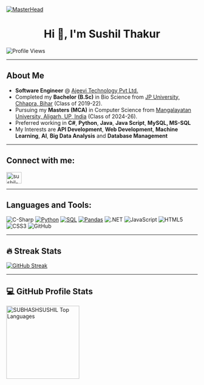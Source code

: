 [![MasterHead](https://visme.co/blog/wp-content/uploads/2019/10/animated-presentation-software-header.gif)]()

<h1 align="center">Hi 👋, I'm Sushil Thakur</h1>

<!--<a href="https://git.io/typing-svg"><img src="https://readme-typing-svg.demolab.com?font=Sixtyfour&size=31&pause=1000&color=8149FF&background=6E40FF00&center=true&vCenter=true&width=2450&height=125&lines=Data+Intelligence+Associate+and+Azure+Data+Engineer;Specializing+in+AML%2C+Cybersecurity%2C+and+Risk+management;Expertise+in+Python%2C+SQL%2C+R%2C+and+advanced+analytics+tools+like+Tableau+and+SAS" alt="Typing SVG" /></a>-->

![Profile Views](https://komarev.com/ghpvc/?username=SUBHASHSUSHIL&color=blue)

---

## About Me  
- **Software Engineer** @ [Ajeevi Technology Pvt Ltd.](https://ajeevi.com)
- Completed my  **Bachelor (B.Sc)** in Bio Science from [JP University, Chhapra, Bihar](https://jpv.ac.in) (Class of 2019-22).
- Pursuing  my **Masters (MCA)** in Computer Science from [Mangalayatan University, Aligarh, UP, India](https://www.mangalayatan.in/) (Class of 2024-26).  
- Preferred working in **C#**, **Python**, **Java**, **Java Script**, **MySQL, MS-SQL**
- My Interests are **API Development**, **Web Development**, **Machine Learning**, **AI**, **Big Data Analysis** and **Database Management**

---

## Connect with me:
<p align="left">
<a href="https://www.linkedin.com/in/sushil-thakur-6529a72a2" target="blank"><img align="center" src="https://raw.githubusercontent.com/rahuldkjain/github-profile-readme-generator/master/src/images/icons/Social/linked-in-alt.svg" alt="sushil-thakur" height="30" width="40" /></a>
</p>

---

## Languages and Tools:
![C-Sharp](https://img.shields.io/badge/-CSharp-3776AB?style=flat&logo=C#&logoColor=white)
<a href="https://github.com/search?q=user%3ASUBHASHSUSHIL+language%3Apython"><img alt="Python" src="https://img.shields.io/badge/Python-14354C.svg?logo=python&logoColor=white"></a>
<a href="https://github.com/search?q=user%3ASUBHASHSUSHIL+language%3Asql"><img alt="SQL" src="https://custom-icon-badges.demolab.com/badge/SQL-025E8C.svg?logo=database&logoColor=white"></a>
<a href="https://github.com/search?q=user%3ASUBHASHSUSHIL+tool%3Apandas"><img alt="Pandas" src="https://img.shields.io/badge/Pandas-150458.svg?logo=pandas&logoColor=white"></a>
![.NET](https://img.shields.io/badge/-.Net-092E20?style=flat&logo=C#&logoColor=white)
![JavaScript](https://img.shields.io/badge/-JavaScript-F7DF1E?style=flat&logo=javascript&logoColor=black)
![HTML5](https://img.shields.io/badge/-HTML5-E34F26?style=flat&logo=html5&logoColor=white)
![CSS3](https://img.shields.io/badge/-CSS3-1572B6?style=flat&logo=css3&logoColor=white)
![GitHub](https://img.shields.io/badge/-GitHub-181717?style=flat&logo=github&logoColor=white)

---

   ## 🔥 Streak Stats
  <p>
    <a href="https://git.io/streak-stats"><img src="https://github-readme-streak-stats-eight.vercel.app?user=SUBHASHSUSHIL&theme=monokai-metallian&border_radius=5&short_numbers=true&card_width=500&card_height=199" alt="GitHub Streak" /></a>
  </p>

  ---

 ## 💻 GitHub Profile Stats

  <a href="https://github-readme-stats.vercel.app/api/top-langs/?username=SUBHASHSUSHIL&theme=react&show_icons=true&hide_border=true&layout=compact&bg_color=1F222E&title_color=F85D7F&icon_color=F8D866">
  <img alt="SUBHASHSUSHIL Top Languages" 
       src="https://github-readme-stats.vercel.app/api/top-langs/?username=SUBHASHSUSHIL&theme=react&show_icons=true&hide_border=true&layout=compact&bg_color=1F222E&title_color=F85D7F&icon_color=F8D866" 
       height="192px" />
</a>
